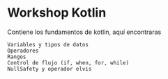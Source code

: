 # Workshop Kotlin
Contiene los fundamentos de kotlin, aquí encontraras

    Variables y tipos de datos
    Operadores
    Rangos
    Control de flujo (if, when, for, while)
    NullSafety y operador elvis
